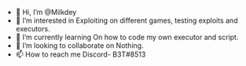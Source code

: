 - 👋 Hi, I’m @Milkdey
- 👀 I’m interested in Exploiting on different games, testing exploits and executors.
- 🌱 I’m currently learning On how to code my own executor and script.
- 💞️ I’m looking to collaborate on Nothing.
- 📫 How to reach me Discord- B3T#8513

<!---
Milkdey/Milkdey is a ✨ special ✨ repository because its `README.md` (this file) appears on your GitHub profile.
You can click the Preview link to take a look at your changes.
--->
